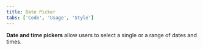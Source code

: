 ```yaml
---
title: Date Picker
tabs: ['Code', 'Usage', 'Style']
---
```


**Date and time pickers** allow users to select a single or a range of dates and times.

<component 
    name="Simple Date Picker"
    component="date-picker" 
    variation="date-picker"
    experimental="true"
    >
</component>
<component 
    name="Single Date Picker"
    component="date-picker" 
    variation="date-picker--single"
    experimental="true"
    >
</component>
<component 
    name="Range Date Picker"
    component="date-picker" 
    variation="date-picker--range"
    experimental="true"
    >
</component>
<component 
    name="Time Picker"
    component="time-picker" 
    variation="time-picker"
    experimental="true"
    >
</component>
<component-docs component="date-picker" experimental="true"></component-docs>
